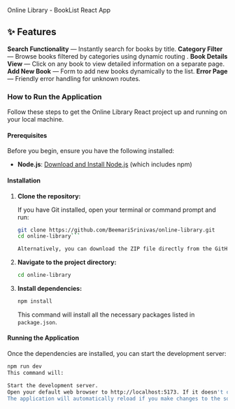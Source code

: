  Online Library - BookList React App

 ## ✨ Features

**Search Functionality** — Instantly search for books by title.
**Category Filter** — Browse books filtered by categories using dynamic routing .
**Book Details View** — Click on any book to view detailed information on a separate page.
**Add New Book** — Form to add new books dynamically to the list.
**Error Page** — Friendly error handling for unknown routes.

### How to Run the Application

Follow these steps to get the Online Library React project up and running on your local machine.

#### Prerequisites

Before you begin, ensure you have the following installed:

* **Node.js**: [Download and Install Node.js](https://nodejs.org/en/download/) (which includes npm)

#### Installation

1.  **Clone the repository:**

    If you have Git installed, open your terminal or command prompt and run:
    ```bash
    git clone https://github.com/BeemariSrinivas/online-library.git
    cd online-library```
    
    Alternatively, you can download the ZIP file directly from the GitHub page.

3.  **Navigate to the project directory:**
    ```bash
    cd online-library
    ```

4.  **Install dependencies:**
    ```bash
    npm install
    ```
    This command will install all the necessary packages listed in `package.json`.

#### Running the Application

Once the dependencies are installed, you can start the development server:

```bash
npm run dev
This command will:

Start the development server.
Open your default web browser to http://localhost:5173. If it doesn't open automatically, you can navigate to this URL manually.
The application will automatically reload if you make changes to the source code. You will also see any lint errors in the console.

